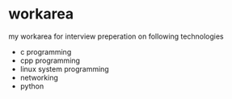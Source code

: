 # workarea
my workarea for interview preperation on following technologies
- c programming
- cpp programming
- linux system programming
- networking
- python
